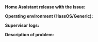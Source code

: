 <!-- READ THIS FIRST:
- If you need additional help with this template please refer to https://www.home-assistant.io/help/reporting_issues/
- Make sure you are running the latest version of Home Assistant before reporting an issue: https://github.com/home-assistant/core/releases
- Do not report issues for integrations here, please refer to https://github.com/home-assistant/core/issues
- This is for bugs only. Feature and enhancement requests should go in our community forum: https://community.home-assistant.io/c/feature-requests
- Provide as many details as possible. Paste logs, configuration sample and code into the backticks. Do not delete any text from this template!
- If you have a problem with an add-on, make an issue in their repository.
-->

**Home Assistant release with the issue:**
<!--
- Frontend -> Configuration -> Info
- Or use this command: hass --version
-->

**Operating environment (HassOS/Generic):**
<!--
Please provide details about your environment.
-->

**Supervisor logs:**
<!--
- Frontend -> Supervisor -> System
- Or use this command: ha supervisor logs
-->


**Description of problem:**


